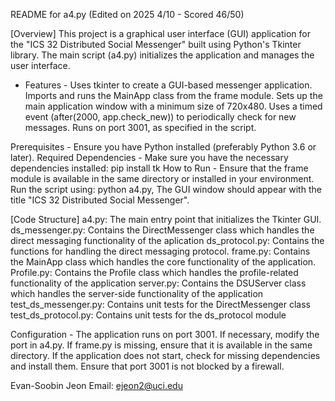README for a4.py
(Edited on 2025 4/10 - Scored 46/50)

[Overview]
This project is a graphical user interface (GUI) application for the "ICS 32 Distributed Social Messenger" built using Python's Tkinter library. The main script (a4.py) initializes the application and manages the user interface.

- Features -
Uses tkinter to create a GUI-based messenger application.
Imports and runs the MainApp class from the frame module.
Sets up the main application window with a minimum size of 720x480.
Uses a timed event (after(2000, app.check_new)) to periodically check for new messages.
Runs on port 3001, as specified in the script.

Prerequisites - Ensure you have Python installed (preferably Python 3.6 or later).
Required Dependencies - Make sure you have the necessary dependencies installed: pip install tk
How to Run - Ensure that the frame module is available in the same directory or installed in your environment.
Run the script using: python a4.py, The GUI window should appear with the title "ICS 32 Distributed Social Messenger".

[Code Structure]
a4.py: The main entry point that initializes the Tkinter GUI.
ds_messenger.py: Contains the DirectMessenger class which handles the direct messaging functionality of the aplication
ds_protocol.py: Contains the functions for handling the direct messaging protocol.
frame.py: Contains the MainApp class which handles the core functionality of the application.
Profile.py: Contains the Profile class which handles the profile-related functionality of the application
server.py: Contains the DSUServer class which handles the server-side functionality of the application
test_ds_messenger.py: Contains unit tests for the DirectMessenger class
test_ds_protocol.py: Contains unit tests for the ds_protocol module

Configuration - The application runs on port 3001. If necessary, modify the port in a4.py.
If frame.py is missing, ensure that it is available in the same directory.
If the application does not start, check for missing dependencies and install them.
Ensure that port 3001 is not blocked by a firewall.

Evan-Soobin Jeon
Email: ejeon2@uci.edu

